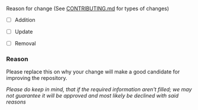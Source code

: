 Reason for change (See [CONTRIBUTING.md](/CONTRIBUTING.md#types-of-issues) for types of changes)
 
- [ ] Addition
- [ ] Update
- [ ] Removal


### Reason

Please replace this on why your change will make a good candidate for improving the repository.

_Please do keep in mind, that if the required information aren't filled; we may not guarantee it will be approved and most likely be declined with said reasons_
